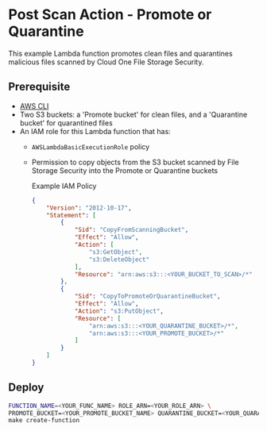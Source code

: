 # Post Scan Action - Promote or Quarantine

This example Lambda function promotes clean files and quarantines malicious files scanned by Cloud One File Storage Security.

## Prerequisite

- [AWS CLI](https://docs.aws.amazon.com/cli/latest/userguide/cli-chap-install.html)
- Two S3 buckets: a 'Promote bucket' for clean files, and a 'Quarantine bucket' for quarantined files
- An IAM role for this Lambda function that has:
  - `AWSLambdaBasicExecutionRole` policy
  - Permission to copy objects from the S3 bucket scanned by File Storage Security into the Promote or Quarantine buckets

    Example IAM Policy

     ```json
     {
         "Version": "2012-10-17",
         "Statement": [
             {
                 "Sid": "CopyFromScanningBucket",
                 "Effect": "Allow",
                 "Action": [
                     "s3:GetObject",
                     "s3:DeleteObject"
                 ],
                 "Resource": "arn:aws:s3:::<YOUR_BUCKET_TO_SCAN>/*"
             },
             {
                 "Sid": "CopyToPromoteOrQuarantineBucket",
                 "Effect": "Allow",
                 "Action": "s3:PutObject",
                 "Resource": [
                     "arn:aws:s3:::<YOUR_QUARANTINE_BUCKET>/*",
                     "arn:aws:s3:::<YOUR_PROMOTE_BUCKET>/*"
                 ]
             }
         ]
     }
     ```

## Deploy

```bash
FUNCTION_NAME=<YOUR_FUNC_NAME> ROLE_ARN=<YOUR_ROLE_ARN> \
PROMOTE_BUCKET=<YOUR_PROMOTE_BUCKET_NAME> QUARANTINE_BUCKET=<YOUR_QUARANTINE_BUCKET_NAME> \
make create-function
```
